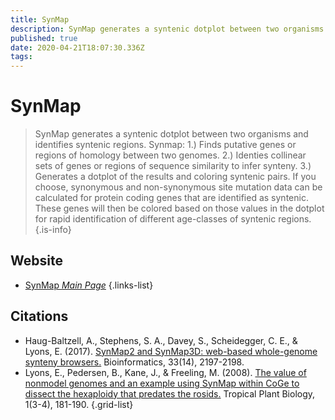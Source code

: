 ```yaml
---
title: SynMap
description: SynMap generates a syntenic dotplot between two organisms and identifies syntenic regions.
published: true
date: 2020-04-21T18:07:30.336Z
tags: 
---
```


# SynMap

> SynMap generates a syntenic dotplot between two organisms and identifies syntenic regions.
Synmap:
1.) Finds putative genes or regions of homology between two genomes.
2.) Identies collinear sets of genes or regions of sequence similarity to infer synteny.
3.) Generates a dotplot of the results and coloring syntenic pairs.
&NewLine;
If you choose, synonymous and non-synonymous site mutation data can be calculated for protein coding genes that are identified as syntenic. These genes will then be colored based on those values in the dotplot for rapid identification of different age-classes of syntenic regions.
{.is-info}


## Website

- [SynMap *Main Page*](https://genomevolution.org/CoGe/SynMap.pl)
{.links-list}

## Citations

- Haug-Baltzell, A., Stephens, S. A., Davey, S., Scheidegger, C. E., & Lyons, E. (2017). [SynMap2 and SynMap3D: web-based whole-genome synteny browsers.](https://academic.oup.com/bioinformatics/article/33/14/2197/3072872) Bioinformatics, 33(14), 2197-2198.
- Lyons, E., Pedersen, B., Kane, J., & Freeling, M. (2008). [The value of nonmodel genomes and an example using SynMap within CoGe to dissect the hexaploidy that predates the rosids.](https://link.springer.com/article/10.1007/s12042-008-9017-y) Tropical Plant Biology, 1(3-4), 181-190.
{.grid-list}